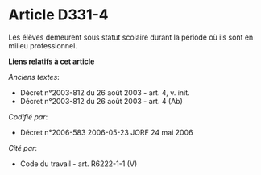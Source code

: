 # Article D331-4

Les élèves demeurent sous statut scolaire durant la période où ils sont en milieu professionnel.

**Liens relatifs à cet article**

_Anciens textes_:

  - Décret n°2003-812 du 26 août 2003 - art. 4, v. init.
  - Décret n°2003-812 du 26 août 2003 - art. 4 (Ab)

_Codifié par_:

  - Décret n°2006-583 2006-05-23 JORF 24 mai 2006

_Cité par_:

  - Code du travail - art. R6222-1-1 (V)
